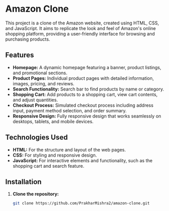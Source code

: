 # Amazon Clone

This project is a clone of the Amazon website, created using HTML, CSS, and JavaScript. It aims to replicate the look and feel of Amazon's online shopping platform, providing a user-friendly interface for browsing and purchasing products.

## Features

- **Homepage:** A dynamic homepage featuring a banner, product listings, and promotional sections.
- **Product Pages:** Individual product pages with detailed information, images, pricing, and reviews.
- **Search Functionality:** Search bar to find products by name or category.
- **Shopping Cart:** Add products to a shopping cart, view cart contents, and adjust quantities.
- **Checkout Process:** Simulated checkout process including address input, payment method selection, and order summary.
- **Responsive Design:** Fully responsive design that works seamlessly on desktops, tablets, and mobile devices.

## Technologies Used

- **HTML:** For the structure and layout of the web pages.
- **CSS:** For styling and responsive design.
- **JavaScript:** For interactive elements and functionality, such as the shopping cart and search feature.

## Installation

1. **Clone the repository:**
   ```bash
   git clone https://github.com/PrakharMishra2/amazon-clone.git
